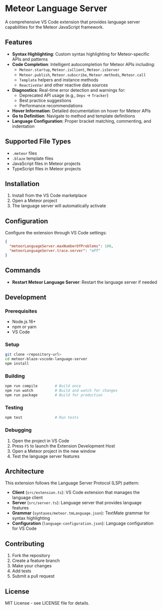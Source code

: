 # Meteor Language Server

A comprehensive VS Code extension that provides language server capabilities for the Meteor JavaScript framework.

## Features

- **Syntax Highlighting**: Custom syntax highlighting for Meteor-specific APIs and patterns
- **Code Completion**: Intelligent autocompletion for Meteor APIs including:
  - `Meteor.startup`, `Meteor.isClient`, `Meteor.isServer`
  - `Meteor.publish`, `Meteor.subscribe`, `Meteor.methods`, `Meteor.call`
  - `Template` helpers and instance methods
  - `ReactiveVar` and other reactive data sources
- **Diagnostics**: Real-time error detection and warnings for:
  - Deprecated API usage (e.g., `Deps` → `Tracker`)
  - Best practice suggestions
  - Performance recommendations
- **Hover Information**: Detailed documentation on hover for Meteor APIs
- **Go to Definition**: Navigate to method and template definitions
- **Language Configuration**: Proper bracket matching, commenting, and indentation

## Supported File Types

- `.meteor` files
- `.blaze` template files
- JavaScript files in Meteor projects
- TypeScript files in Meteor projects

## Installation

1. Install from the VS Code marketplace
2. Open a Meteor project
3. The language server will automatically activate

## Configuration

Configure the extension through VS Code settings:

```json
{
  "meteorLanguageServer.maxNumberOfProblems": 100,
  "meteorLanguageServer.trace.server": "off"
}
```

## Commands

- **Restart Meteor Language Server**: Restart the language server if needed

## Development

### Prerequisites

- Node.js 16+
- npm or yarn
- VS Code

### Setup

```bash
git clone <repository-url>
cd meteor-blaze-vscode-language-server
npm install
```

### Building

```bash
npm run compile        # Build once
npm run watch          # Build and watch for changes
npm run package        # Build for production
```

### Testing

```bash
npm test               # Run tests
```

### Debugging

1. Open the project in VS Code
2. Press `F5` to launch the Extension Development Host
3. Open a Meteor project in the new window
4. Test the language server features

## Architecture

This extension follows the Language Server Protocol (LSP) pattern:

- **Client** (`src/extension.ts`): VS Code extension that manages the language client
- **Server** (`src/server.ts`): Language server that provides language features
- **Grammar** (`syntaxes/meteor.tmLanguage.json`): TextMate grammar for syntax highlighting
- **Configuration** (`language-configuration.json`): Language configuration for VS Code

## Contributing

1. Fork the repository
2. Create a feature branch
3. Make your changes
4. Add tests
5. Submit a pull request

## License

MIT License - see LICENSE file for details.
